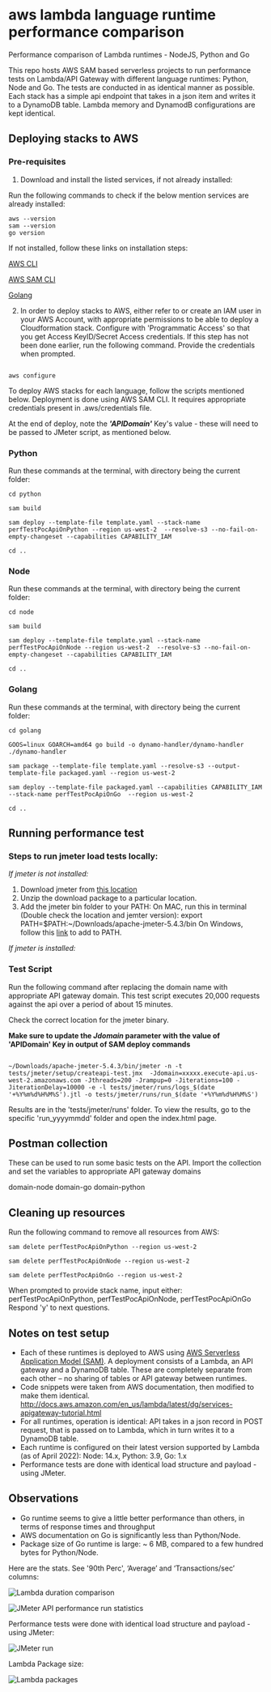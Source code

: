 # aws lambda language runtime performance comparison
 Performance comparison of Lambda runtimes - NodeJS, Python and Go


This repo hosts AWS SAM based serverless projects to run performance tests on Lambda/API Gateway with different language runtimes: Python, Node and Go. 
The tests are conducted in as identical manner as possible. Each stack has a simple api endpoint that takes in a json item and writes it to a DynamoDB table.
Lambda memory and DynamodB configurations are kept identical.

## Deploying stacks to AWS

### Pre-requisites
1. Download and install the listed services, if not already installed:

Run the following commands to check if the below mention services are already installed:

```
aws --version
sam --version
go version

```

If not installed, follow these links on installation steps:

[AWS CLI](https://docs.aws.amazon.com/cli/latest/userguide/install-cliv2-mac.html)

[AWS SAM CLI](https://docs.aws.amazon.com/serverless-application-model/latest/developerguide/serverless-sam-cli-install.html)

[Golang](https://go.dev/doc/install)


2. In order to deploy stacks to AWS, either refer to or create an IAM user in your AWS Account, with appropriate permissions to be able to deploy a Cloudformation stack. Configure with 'Programmatic Access' so that you get Access KeyID/Secret Access credentials. If this step has not been done earlier, run the following command. Provide the credentials when prompted.

```

aws configure

```

To deploy AWS stacks for each language, follow the scripts mentioned below. Deployment is done using AWS SAM CLI. It requires appropriate credentials present in .aws/credentials file. 

At the end of deploy, note the ***'APIDomain'*** Key's value - these will need to be passed to JMeter script, as mentioned below.


### Python

Run these commands at the terminal, with directory being the current folder:

```
cd python

sam build

sam deploy --template-file template.yaml --stack-name perfTestPocApiOnPython --region us-west-2  --resolve-s3 --no-fail-on-empty-changeset --capabilities CAPABILITY_IAM 

cd ..

```
### Node

Run these commands at the terminal, with directory being the current folder:

```
cd node

sam build

sam deploy --template-file template.yaml --stack-name perfTestPocApiOnNode --region us-west-2  --resolve-s3 --no-fail-on-empty-changeset --capabilities CAPABILITY_IAM 

cd ..

```


### Golang

Run these commands at the terminal, with directory being the current folder:

```
cd golang

GOOS=linux GOARCH=amd64 go build -o dynamo-handler/dynamo-handler ./dynamo-handler

sam package --template-file template.yaml --resolve-s3 --output-template-file packaged.yaml --region us-west-2

sam deploy --template-file packaged.yaml --capabilities CAPABILITY_IAM --stack-name perfTestPocApiOnGo  --region us-west-2

cd ..

```



## Running performance test

### Steps to run jmeter load tests locally: 

_If jmeter is not installed:_
1. Download jmeter from [this location](https://jmeter.apache.org/download_jmeter.cgi)
2. Unzip the download package to a particular location. 
3. Add the jmeter bin folder to your PATH:
   On  MAC, run this in terminal (Double check the location and jemter version): export PATH=$PATH:~/Downloads/apache-jmeter-5.4.3/bin
   On Windows, follow this [link](https://stackoverflow.com/a/44272417) to add to PATH.


_If jmeter is installed:_

### Test Script

Run the following command after replacing the domain name with appropriate API gateway domain.
This test script executes 20,000 requests against the api over a period of about 15 minutes. 

Check the correct location for the jmeter binary.

__Make sure to update the *Jdomain* parameter with the value of 'APIDomain' Key in output of SAM deploy commands__ 

```

~/Downloads/apache-jmeter-5.4.3/bin/jmeter -n -t tests/jmeter/setup/createapi-test.jmx  -Jdomain=xxxxx.execute-api.us-west-2.amazonaws.com -Jthreads=200 -Jrampup=0 -Jiterations=100 -JiterationDelay=10000 -e -l tests/jmeter/runs/logs_$(date '+%Y%m%d%H%M%S').jtl -o tests/jmeter/runs/run_$(date '+%Y%m%d%H%M%S')

```

Results are in the 'tests/jmeter/runs' folder. To view the results, go to the specific 'run_yyyymmdd' folder and open the index.html page.

## Postman collection
These can be used to run some basic tests on the API.
Import the collection and set the variables to appropriate API gateway domains

domain-node
domain-go
domain-python


## Cleaning up resources

Run the following command to remove all resources from AWS:

```
sam delete perfTestPocApiOnPython --region us-west-2

sam delete perfTestPocApiOnNode --region us-west-2

sam delete perfTestPocApiOnGo --region us-west-2

```

When prompted to provide stack name, input either: perfTestPocApiOnPython, perfTestPocApiOnNode, perfTestPocApiOnGo
Respond 'y' to next questions.
 

## Notes on test setup
 
 - Each of these runtimes is deployed to AWS using [AWS Serverless Application Model (SAM)](https://docs.aws.amazon.com/serverless-application-model/latest/developerguide/what-is-sam.html). A deployment consists of a Lambda, an API gateway and a DynamoDB table. These are completely separate from each other – no sharing of tables or API gateway between runtimes.
 - Code snippets were taken from AWS documentation, then modified to make them identical. http://docs.aws.amazon.com/en_us/lambda/latest/dg/services-apigateway-tutorial.html
 - For all runtimes, operation is identical: API takes in a json record in POST request, that is passed on to Lambda, which in turn writes it to a DynamoDB table.
 - Each runtime is configured on their latest version supported by Lambda (as of April 2022): Node: 14.x, Python: 3.9, Go: 1.x
 - Performance tests are done with identical load structure and payload - using JMeter.

## Observations

 - Go runtime seems to give a little better performance than others, in terms of response times and throughput
 - AWS documentation on Go is significantly less than Python/Node.
 - Package size of Go runtime is large: ~ 6 MB, compared to a few hundred bytes for Python/Node. 
 
 
Here are the stats. See '90th Perc', ‘Average’ and ‘Transactions/sec’ columns:

![Lambda duration comparison](https://github.com/ashankz/lambda-runtime-perf/blob/main/tests/jmeter/images/lambda-performance-comp_20220509.png?raw=true)

![JMeter API performance run statistics](https://github.com/ashankz/lambda-runtime-perf/blob/main/tests/jmeter/images/testrun-20220314.png?raw=true)

 
Performance tests were done with identical load structure and payload - using JMeter:
 

![JMeter run](https://github.com/ashankz/lambda-runtime-perf/blob/main/tests/jmeter/images/jmeter-run-20220314.png?raw=true)


Lambda Package size:

![Lambda packages](https://github.com/ashankz/lambda-runtime-perf/blob/main/tests/jmeter/images/lambda-size-20220314.png?raw=true)



